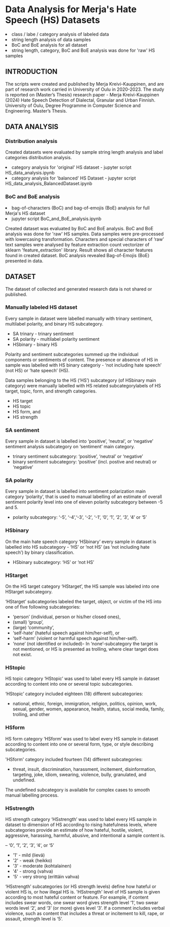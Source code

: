 # Data Analysis for Merja's Hate Speech (HS) Datasets

<li> class / labe / category analysis of labeled data
<li> string length analysis of data samples
<li> BoC and BoE analysis for all dataset
<li> string length, category, BoC and BoE analysis was done for 'raw' HS samples


## INTRODUCTION 

The scripts were created and published by Merja Kreivi-Kauppinen, and are part of research work carried in University of Oulu in 2020-2023. The study is reported on (Master’s Thesis) research paper - Merja Kreivi-Kauppinen (2024) Hate Speech Detection of Dialectal, Granular and Urban Finnish. University of Oulu, Degree Programme in Computer Science and Engineering. Master’s Thesis.


## DATA ANALYSIS

### Distribution analysis

Created datasets were evaluated by sample string length analysis and label categories distribution analysis.

<li> category analysis for 'original' HS dataset - jupyter script HS_data_analysis.ipynb
<li> category analysis for 'balanced' HS Dataset - jupyter script HS_data_analysis_BalancedDataset.ipynb


### BoC and BoE analysis

<li> bag-of-characters (BoC) and bag-of-emojis (BoE) analysis for full Merja's HS dataset
<li> jupyter script BoC_and_BoE_analysis.ipynb

Created dataset was evaluated by BoC and BoE analysis. BoC and BoE analysis was done for 'raw' HS samples.
Data samples were pre-processed with lowercasing transformation. Characters and special characters of ‘raw’ text samples were analysed by feature extraction count vectorizer of sklearn 'feature_extraction' library. Result shows all character features found in created dataset. BoC analysis revealed Bag-of-Emojis (BoE) presented in data. 


## DATASET

The dataset of collected and generated research data is not shared or published.


### Manually labeled HS dataset

Every sample in dataset were labelled manually with trinary sentiment, multilabel polarity, and binary HS subcategory. 

- SA trinary - trinary sentiment
- SA polarity - multilabel polarity sentiment
- HSbinary - binary HS

Polarity and sentiment subcategories summed up the individual components or sentiments of content. The presence or absence of HS in sample was labelled with HS binary categoriy - ‘not including hate speech’ (not HS) or ‘hate speech’ (HS). 

Data samples belonging to the HS (‘HS’) subcategory (of HSbinary main category) were manually labelled with HS related subcategorylabels of HS target, topic, form, and strength categories.

- HS target
- HS topic
- HS form, and 
- HS strength


### SA sentiment

Every sample in dataset is labelled into ‘positive’, ‘neutral’, or ‘negative’ sentiment analysis subcategory on ‘sentiment’ main category.

- trinary sentiment subcategory: ‘positive’, ‘neutral’ or ‘negative’
- binary sentiment subcategory: ‘positive’ (incl. postive and neutral) or ‘negative’


### SA polarity

Every sample in dataset is labelled into sentiment polarization main category ‘polarity’, that is used to manual labelling of an estimate of overall sentiment polarity level into one of eleven polarity subcategory between -5 and 5.

- polarity subcategory: ‘-5’, ‘-4’,‘-3’, ‘-2’, ‘-1’, ‘0’, ‘1’, ‘2’, ‘3’, ‘4’ or ‘5’


### HSbinary

On the main hate speech category ‘HSbinary’ every sample in dataset is labelled into HS subcategory - ‘HS’ or ‘not HS’ (as ‘not including hate speech’) by binary classification.

- HSbinary subcategory: ‘HS’ or ‘not HS’


### HStarget

On the HS target category ‘HStarget’, the HS sample was labeled into one HStarget subcategory.

‘HStarget’ subcategories labeled the target, object, or victim of the HS into one of five following subcategories:

- ‘person’ (individual, person or his/her closed ones), 
- (small) ‘group’, 
- (large) ‘community’,  
- ‘self-hate’ (hateful speech against him/her-self), or 
- ‘self-harm’ (violent or harmful speech against him/her-self). 
- ‘none’ (not identified or included)- In ‘none’-subcategory the target is not mentioned, or HS is presented as trolling, where clear target does not exist.


### HStopic

HS topic category ‘HStopic’ was used to label every HS sample in dataset according to content into one or several topic subcategories.

‘HStopic’ category included eighteen (18) different subcategories:
- national, ethnic, foreign, immigration, religion, politics, opinion, work, sexual, gender, women, appearance, health, status, social media, family, trolling, and other


### HSform

HS form category ‘HSform’ was used to label every HS sample in dataset according to content into one or several form, type, or style describing subcategories. 

'HSform' category included fourteen (14) different subcategories:
- threat, insult, discrimination, harassment, incitement, disinformation, targeting, joke, idiom, swearing, violence, bully, granulated, and undefined. 

The undefined subcategory is available for complex cases to smooth manual labelling process.


### HSstrength

HS strength category ‘HSstrength’ was used to label every HS sample in dataset to dimension of HS according to rising hatefulness levels,  where subcategories provide an estimate of how hateful, hostile, violent, aggressive, harassing, harmful, abusive, and intentional a sample content is. 

– ‘0’, ‘1’, ‘2’, ‘3’, ‘4’, or ‘5’

- '1' - mild (lievä)
- '2' - weak (heikko)
- '3' - moderate (kohtalainen)
- '4' - strong (vahva)
- '5' - very strong	(erittäin vahva)

‘HSstrength’ subcategories (or HS strength levels) define how hateful or violent HS is, or how illegal HS is. 'HSstrength' level of HS sample is given according to most hateful content or feature. For example, if content includes swear words, one swear word gives strength level ‘1’, two swear words level ‘2’, and ‘3’ (or more) gives level ‘3’. If a comment includes verbal violence, such as content that includes a threat or incitement to kill, rape, or assault, strength level is ‘5’. 
